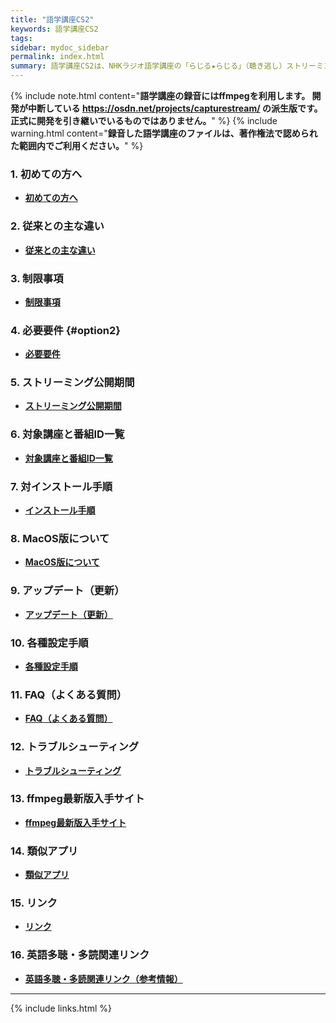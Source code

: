 ```yaml
---
title: "語学講座CS2"
keywords: 語学講座CS2
tags: 
sidebar: mydoc_sidebar
permalink: index.html
summary: 語学講座CS2は、NHKラジオ語学講座の「らじる★らじる」（聴き逃し）ストリーミング配信を自動録音するためのアプリです。
---
```


{% include note.html content="**語学講座の録音にはffmpegを利用します。 開発が中断している https://osdn.net/projects/capturestream/ の派生版です。 正式に開発を引き継いでいるものではありません。**" %}
{% include warning.html content="**録音した語学講座のファイルは、著作権法で認められた範囲内でご利用ください。**" %}

### 1. 初めての方へ

* **[初めての方へ](./introduction)**


### 2. 従来との主な違い

* **[従来との主な違い](./CS_vs_CS2)** 


### 3. 制限事項

* **[制限事項](./limitations)** 

### 4. 必要要件 {#option2}

* **[必要要件](./requirements)**


### 5. ストリーミング公開期間
* **[ストリーミング公開期間](./Streaming_period)**


### 6. 対象講座と番組ID一覧

* **[対象講座と番組ID一覧](./courses_name)** 


### 7. 対インストール手順

* **[インストール手順](./install)** 


### 8. MacOS版について

* **[MacOS版について](./macos)** 


### 9. アップデート（更新）

* **[アップデート（更新）](./update)**


### 10. 各種設定手順

* **[各種設定手順](./settings)**


### 11. FAQ（よくある質問）

* **[FAQ（よくある質問）](./FAQ)**


### 12. トラブルシューティング

* **[トラブルシューティング](./troubleshooting)** 


### 13. ffmpeg最新版入手サイト

* **[ffmpeg最新版入手サイト](./FFMPEG)**


### 14. 類似アプリ

* **[類似アプリ](./application)**     


### 15. リンク

* **[リンク](./link)**


### 16. 英語多聴・多読関連リンク

* **[英語多聴・多読関連リンク（参考情報）](./extensive_reading)**


***

 <link rel="shortcut icon" type="image/x-icon" href="https://avatars.githubusercontent.com/u/46049273?v=4">
 <link rel="shortcut icon" type="image/x-icon" href="https://raw.githubusercontent.com/CSReviser/CaptureStream2/master/icon.ico">
 <meta name="twitter:image:src" content="https://avatars.githubusercontent.com/u/46049273?v=4">

{% include links.html %}
